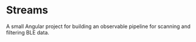 # Streams

A small Angular project for building an observable pipeline for scanning and filtering BLE data.